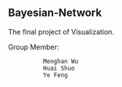 ## Bayesian-Network
The final project of Visualization.  

Group Member:  

              Menghan Wu  
              Huai Shuo   
              Ye Feng    
              
